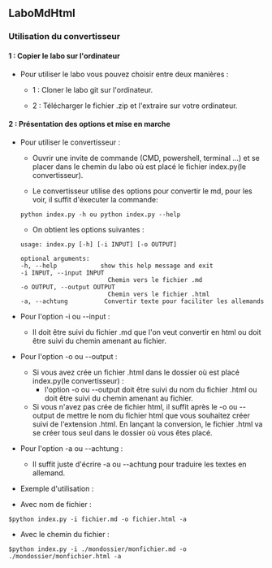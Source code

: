 ## LaboMdHtml ##

### Utilisation du convertisseur ###

#### 1 : Copier le labo sur l'ordinateur ####

- Pour utiliser le labo vous pouvez choisir entre deux manières :

    - 1 : Cloner le labo git sur l'ordinateur.

    - 2 : Télécharger le fichier .zip et l'extraire sur votre ordinateur. 

#### 2 : Présentation des options et mise en marche ####

- Pour utiliser le convertisseur : 

    - Ouvrir une invite de commande (CMD, powershell, terminal ...) et se placer dans le chemin du labo où est placé le fichier index.py(le convertisseur).

    - Le convertisseur utilise des options pour convertir le md, pour les voir, il suffit d'éxecuter la commande:

    ```
    python index.py -h ou python index.py --help
    ```

    - On obtient les options suivantes :

    ```
    usage: index.py [-h] [-i INPUT] [-o OUTPUT]

    optional arguments:
    -h, --help            show this help message and exit
    -i INPUT, --input INPUT
                            Chemin vers le fichier .md
    -o OUTPUT, --output OUTPUT
                            Chemin vers le fichier .html
    -a, --achtung          Convertir texte pour faciliter les allemands
    ```

- Pour l'option -i ou --input : 
    - Il doit être suivi du fichier .md que l'on veut convertir en html ou doit être suivi du chemin amenant au fichier.

- Pour l'option -o ou --output : 
    - Si vous avez crée un fichier .html dans le dossier où est placé index.py(le convertisseur) :
        - l'option -o ou --output doit être suivi du nom du fichier .html ou doit être suivi du chemin amenant au fichier.
    - Si vous n'avez pas crée de fichier html, il suffit après le -o ou --output de mettre le nom du fichier html que vous souhaitez créer suivi de l'extension .html. En lançant la conversion, le fichier .html va se créer tous seul dans le dossier où vous êtes placé.

- Pour l'option -a ou --achtung : 
    - Il suffit juste d'écrire -a ou --achtung pour traduire les textes en allemand. 

- Exemple d'utilisation : 

- Avec nom de fichier :  

```
$python index.py -i fichier.md -o fichier.html -a
```

- Avec le chemin du fichier :

```
$python index.py -i ./mondossier/monfichier.md -o ./mondossier/monfichier.html -a
```


